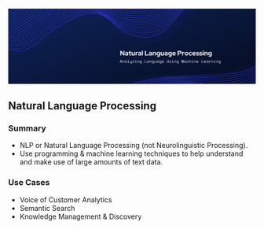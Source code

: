![Header](https://github.com/dbojado/natural-language-processing-exercises/blob/main/images/NLP_Banner.png)
## Natural Language Processing

### Summary
- NLP or Natural Language Processing (not Neurolinguistic Processing). 
- Use programming & machine learning techniques to help understand and make use of large amounts of text data.

### Use Cases
- Voice of Customer Analytics
- Semantic Search 
- Knowledge Management & Discovery
